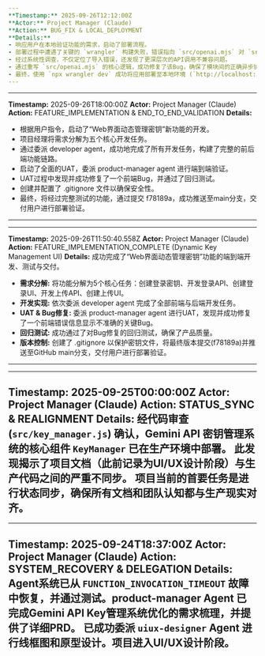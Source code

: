 ```yaml
---
**Timestamp:** 2025-09-26T12:12:00Z
**Actor:** Project Manager (Claude)
**Action:** BUG_FIX & LOCAL_DEPLOYMENT
**Details:**
- 响应用户在本地验证功能的需求，启动了部署流程。
- 部署过程中遭遇了关键的 `wrangler` 构建失败，错误指向 `src/openai.mjs` 对 `src/key_manager.js` 的模块导入不匹配。
- 经过系统性调查，不仅定位了导入错误，还发现了更深层次的API调用不兼容问题。
- 通过重写 `src/openai.mjs` 的核心逻辑，成功修复了该Bug，确保了模块间的正确异步协作与API调用对齐。
- 最终，使用 `npx wrangler dev` 成功将应用部署至本地环境 (`http://localhost:52586`)，使其进入可供用户验证的状态。
---
```


---
**Timestamp:** 2025-09-26T18:00:00Z
**Actor:** Project Manager (Claude)
**Action:** FEATURE_IMPLEMENTATION & END_TO_END_VALIDATION
**Details:**
- 根据用户指令，启动了“Web界面动态管理密钥”新功能的开发。
- 项目经理将需求分解为五个核心开发任务。
- 通过委派 developer agent，成功地完成了所有开发任务，构建了完整的前后端功能链路。
- 启动了全面的UAT，委派 product-manager agent 进行端到端验证。
- UAT过程中发现并成功修复了一个前端Bug，并通过了回归测试。
- 创建并配置了 .gitignore 文件以确保安全性。
- 最终，将经过完整测试的功能，通过提交 f78189a，成功推送至main分支，交付用户进行部署验证。
---

---
**Timestamp:** 2025-09-26T11:50:40.558Z
**Actor:** Project Manager (Claude)
**Action:** FEATURE_IMPLEMENTATION_COMPLETE (Dynamic Key Management UI)
**Details:**
成功完成了“Web界面动态管理密钥”功能的端到端开发、测试与交付。
- **需求分解:** 将功能分解为5个核心任务：创建登录密钥、开发登录API、创建登录UI、开发上传API、创建上传UI。
- **开发实现:** 依次委派 developer agent 完成了全部前端与后端开发任务。
- **UAT & Bug修复:** 委派 product-manager agent 进行UAT，发现并成功修复了一个前端错误信息显示不准确的关键Bug。
- **回归测试:** 成功通过了对Bug修复的回归测试，确保了产品质量。
- **版本控制:** 创建了 .gitignore 以保护密钥文件，将最终版本提交(f78189a)并推送至GitHub main分支，交付用户进行部署验证。
---


---
**Timestamp:** 2025-09-25T00:00:00Z
**Actor:** Project Manager (Claude)
**Action:** STATUS_SYNC & REALIGNMENT
**Details:**
经代码审查 (`src/key_manager.js`) 确认，Gemini API 密钥管理系统的核心组件 `KeyManager` 已在生产环境中部署。
此发现揭示了项目文档（此前记录为UI/UX设计阶段）与生产代码之间的严重不同步。
项目当前的首要任务是进行状态同步，确保所有文档和团队认知都与生产现实对齐。
---

---
**Timestamp:** 2025-09-24T18:37:00Z
**Actor:** Project Manager (Claude)
**Action:** SYSTEM_RECOVERY & DELEGATION
**Details:**
Agent系统已从 `FUNCTION_INVOCATION_TIMEOUT` 故障中恢复，并通过测试。product-manager Agent 已完成Gemini API Key管理系统优化的需求梳理，并提供了详细PRD。
已成功委派 `uiux-designer` Agent 进行线框图和原型设计。项目进入UI/UX设计阶段。
---
